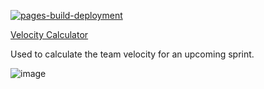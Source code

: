 [![pages-build-deployment](https://github.com/andyhutch77/velocity-calculator/actions/workflows/pages/pages-build-deployment/badge.svg)](https://github.com/andyhutch77/velocity-calculator/actions/workflows/pages/pages-build-deployment)

[Velocity Calculator](https://andyhutch77.github.io/velocity-calculator/)

Used to calculate the team velocity for an upcoming sprint.

![image](https://user-images.githubusercontent.com/1861517/200884162-59bda4c0-18b3-40b8-a583-06aebe317a94.png)

